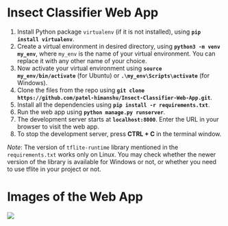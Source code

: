 # Insect Classifier Web App

1. Install Python package `virtualenv` (if it is not installed), using **`pip install virtualenv`**.
1. Create a virtual environment in desired directory, using **`python3 -m venv my_env`**, where `my_env` is the name of your virtual environment. You can replace it with any other name of your choice.
1. Now activate your virtual environment using **`source my_env/bin/activate`** (for Ubuntu) or **`.\my_env\Scripts\activate`** (for Windows).
1. Clone the files from the repo using **`git clone https://github.com/patel-himanshu/Insect-Classifier-Web-App.git`**.
1. Install all the dependencies using **`pip install -r requirements.txt`**.
1. Run the web app using **`python manage.py runserver`**.
1. The development server starts at **`localhost:8000`**. Enter the URL in your browser to visit the web app.
1. To stop the development server, press **CTRL + C** in the terminal window.

*Note*: The version of `tflite-runtime` library mentioned in the `requirements.txt` works only on Linux. You may check whether the newer version of the library is available for Windows or not, or whether you need to use tflite in your project or not.
# Images of the Web App

![](images/Web_App.png)
